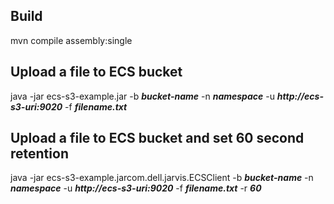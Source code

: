 

## Build
mvn compile assembly:single

## Upload a file to ECS bucket

java -jar ecs-s3-example.jar -b **_bucket-name_** -n **_namespace_** -u **_http://ecs-s3-uri:9020_** -f **_filename.txt_**

## Upload a file to ECS bucket and set 60 second retention

java -jar ecs-s3-example.jarcom.dell.jarvis.ECSClient -b **_bucket-name_** -n **_namespace_** -u **_http://ecs-s3-uri:9020_** -f **_filename.txt_** -r **_60_**